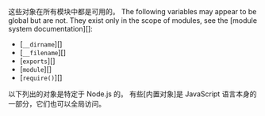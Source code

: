 
<!-- type=misc -->

这些对象在所有模块中都是可用的。
The following variables may appear
to be global but are not. They exist only in the scope of modules, see the
[module system documentation][]:

- [`__dirname`][]
- [`__filename`][]
- [`exports`][]
- [`module`][]
- [`require()`][]

以下列出的对象是特定于 Node.js 的。
有些[内置对象]是 JavaScript 语言本身的一部分，它们也可以全局访问。

